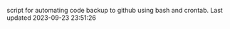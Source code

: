 script for automating code backup to github using bash and crontab. Last updated 2023-09-23 23:51:26
